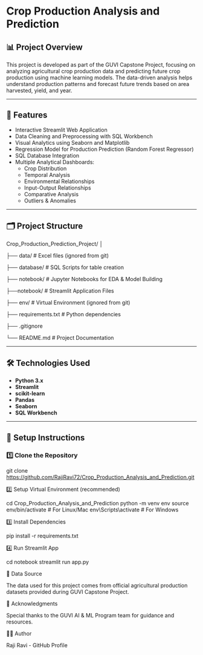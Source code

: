 # Crop Production Analysis and Prediction

## 📊 Project Overview

This project is developed as part of the GUVI Capstone Project, focusing on analyzing agricultural crop production data and predicting future crop production using machine learning models. The data-driven analysis helps understand production patterns and forecast future trends based on area harvested, yield, and year.

---

## 🚀 Features

- Interactive Streamlit Web Application
- Data Cleaning and Preprocessing with SQL Workbench
- Visual Analytics using Seaborn and Matplotlib
- Regression Model for Production Prediction (Random Forest Regressor)
- SQL Database Integration
- Multiple Analytical Dashboards:
  - Crop Distribution
  - Temporal Analysis
  - Environmental Relationships
  - Input-Output Relationships
  - Comparative Analysis
  - Outliers & Anomalies

---

## 🗂️ Project Structure

Crop_Production_Prediction_Project/
│

├── data/ # Excel files (ignored from git)

├── database/ # SQL Scripts for table creation

├── notebook/ # Jupyter Notebooks for EDA & Model Building

├──notebook/ # Streamlit Application Files

├── env/ # Virtual Environment (ignored from git)

├── requirements.txt # Python dependencies

├── .gitignore

└── README.md # Project Documentation


---

## 🛠️ Technologies Used

- **Python 3.x**
- **Streamlit**
- **scikit-learn**
- **Pandas**
- **Seaborn**
- **SQL Workbench**


---

## 🔧 Setup Instructions

### 1️⃣ Clone the Repository

git clone https://github.com/RajiRavi72/Crop_Production_Analysis_and_Prediction.git

2️⃣ Setup Virtual Environment (recommended)

cd Crop_Production_Analysis_and_Prediction
python -m venv env
source env/bin/activate   # For Linux/Mac
env\Scripts\activate      # For Windows

3️⃣ Install Dependencies

pip install -r requirements.txt

4️⃣ Run Streamlit App

cd notebook
streamlit run app.py

📂 Data Source

The data used for this project comes from official agricultural production datasets provided during GUVI Capstone Project.

🙏 Acknowledgments

Special thanks to the GUVI AI & ML Program team for guidance and resources.

👩‍💻 Author

Raji Ravi - GitHub Profile
